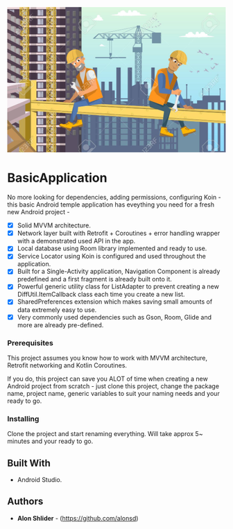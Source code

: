 <img src="https://github.com/alonsd/BasicApplication/blob/main/Basic%20Application%20Logo.jpeg" width="800"/> 

# BasicApplication

No more looking for dependencies, adding permissions, configuring Koin -  this basic Android temple application has eveything you need for a fresh new Android project - 
 
- [x] Solid MVVM architecture.
- [x] Network layer built with Retrofit + Coroutines + error handling wrapper with a demonstrated used API in the app.
- [x] Local database using Room library implemented and ready to use.
- [x] Service Locator using Koin is configured and used throughout the application.
- [x] Built for a Single-Activity application, Navigation Component is already predefined and a first fragment is already built onto it.
- [x] Powerful generic utility class for ListAdapter to prevent creating a new DiffUtil.ItemCallback class each time you create a new list.
- [x] SharedPreferences extension which makes saving small amounts of data extremely easy to use. 
- [x] Very commonly used dependencies such as Gson, Room, Glide and more are already pre-defined.

### Prerequisites
This project assumes you know how to work with MVVM architecture, Retrofit networking and Kotlin Coroutines.

If you do, this project can save you ALOT of time when creating a new Android project from scratch - just clone this project, change the package name, project name, generic variables to suit your naming needs and your ready to go. 

### Installing

Clone the project and start renaming everything. Will take approx 5~ minutes and your ready to go. 

## Built With

- Android Studio.

## Authors

* **Alon Shlider** - (https://github.com/alonsd)
